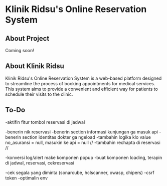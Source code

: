 # Klinik Ridsu's Online Reservation System

## About Project
Coming soon!

## About Klinik Ridsu
Klinik Ridsu's Online Reservation System is a web-based platform designed to streamline the process of booking appointments for medical services. This system aims to provide a convenient and efficient way for patients to schedule their visits to the clinic.

## To-Do
-aktifin fitur tombol reservasi di jadwal

-benerin nik reservasi
-benerin section informasi kunjungan ga masuk api
-benerin section identitas dokter ga ngeload
-tambahin logika klo value no_asuransi = null, masukin ke api = null //
-tambahin rechapta di reservasi //

-konversi log/alert make komponen popup
-buat komponen loading, terapin di jadwal, reservasi, cekreservasi

-cek segala yang diminta (sonarcube, hclscanner, owasp, chipers)
-csrf token
-optimalin env